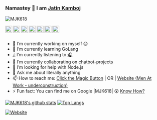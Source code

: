 ### Namastey 🙏 I am [Jatin Kamboj](https://jatinkamboj.me)

<!--
**MJK618/MJK618** is a ✨ _special_ ✨ repository because its `README.md` (this file) appears on your GitHub profile.--> 

<p align="left"> <img src="https://komarev.com/ghpvc/?username=mjk618&label=Views&color=blue&style=plastic" alt="MJK618" /> </p>

<a href="http://tw.jatinkamboj.me">
  <img align="left" alt="Jatin's Twitter" width="22px" src="https://cdn.jsdelivr.net/npm/simple-icons@v3/icons/twitter.svg" />
</a>
<a href="http://connect.jatinkamboj.me">
  <img align="left" alt="Jatin's Linkdein" width="22px" src="https://cdn.jsdelivr.net/npm/simple-icons@v3/icons/linkedin.svg" />
</a>
<a href="http://git.jatinkamboj.me">
  <img align="left" alt="Jatin's Github" width="22px" src="https://cdn.jsdelivr.net/npm/simple-icons@v3/icons/github.svg" />
</a>
<a href="http://tg.jatinkamboj.me">
  <img align="left" alt="Jatin's Telegram Channel" width="22px" src="https://cdn.jsdelivr.net/npm/simple-icons@v3/icons/telegram.svg" />
</a>
<a href="http://ig.jatinkamboj.me">
  <img align="left" alt="Jatin's Instagram" width="22px" src="https://cdn.jsdelivr.net/npm/simple-icons@v3/icons/instagram.svg" />
</a>
<a href="http://fb.jatinkamboj.me">
  <img align="left" alt="Jatin's Facebook" width="22px" src="https://cdn.jsdelivr.net/npm/simple-icons@v3/icons/facebook.svg" />
</a>
<a href="http://yt.jatinkamboj.me">
  <img align="left" alt="Jatin's Youtube" width="22px" src="https://cdn.jsdelivr.net/npm/simple-icons@v3/icons/youtube.svg" />
</a>
<br/>
<br/>

- 🔭 I’m currently working on myself 😉
- 🌱 I’m currently learning GoLang
- [🎶](https://music.jatinkamboj.me) I’m currently listening to [🎧](https://music.jatinkamboj.me)
- 👯 I’m currently collaborating on chatbot-projects 
- 🤔 I’m looking for help with Node.js
- 💬 Ask me about literally anything
- 📫 How to reach me: [Click the Magic Button](http://links.jatinkamboj.me) | OR | [Website (Men At Work - underconstruction)](https://jatinkamboj.me)
- ⚡ Fun fact: You can find me on Google |MJK618| 😲 [Know How?](http://find.jatinkamboj.me)

[![MJK618's github stats](https://github-readme-stats.vercel.app/api?username=mjk618&count_private=true&theme=yeblu&show_icons=true)](https://jatinkamboj.me)       [![Top Langs](https://github-readme-stats.vercel.app/api/top-langs/?username=mjk618&langs_count=18&layout=compact)](https://jatinkamboj.me)


[![Website](https://jatinkamboj.me/images/Home-Page-Social-Icon.png)](https://jatinkamboj.me)
